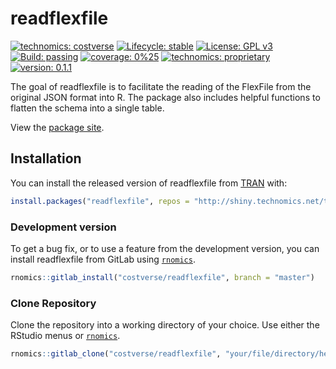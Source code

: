 
<!-- README.md is generated from README.Rmd. Please edit that file -->

# readflexfile

<!-- badges: start -->

[![technomics:
costverse](https://img.shields.io/badge/technomics-costverse-EAC435.svg)](https://gitlab.technomics.net/costverse)
[![Lifecycle:
stable](https://img.shields.io/badge/lifecycle-stable-brightgreen.svg)](https://www.tidyverse.org/lifecycle/#stable)
[![License: GPL
v3](https://img.shields.io/badge/License-GPLv3-blue.svg)](https://www.gnu.org/licenses/gpl-3.0)
[![Build:
passing](https://img.shields.io/badge/build-passing-green.svg)](https://gitlab.technomics.net/costverse/readflexfile.git)
[![coverage:
0%25](https://img.shields.io/badge/coverage-0%25-blue.svg)]()
[![technomics:
proprietary](https://img.shields.io/badge/technomics-proprietary-00A0B2.svg)](https://gitlab.technomics.net/)
[![version:
0.1.1](https://img.shields.io/badge/version-0.1.1-blue.svg)]()
<!-- badges: end -->

The goal of readflexfile is to facilitate the reading of the FlexFile
from the original JSON format into R. The package also includes helpful
functions to flatten the schema into a single table.

View the [package
site](http://shiny.technomics.net/tran/www/docs/readflexfile).

## Installation

You can install the released version of readflexfile from
[TRAN](http://shiny.technomics.net/tran/www/home/)
with:

``` r
install.packages("readflexfile", repos = "http://shiny.technomics.net/tran")
```

### Development version

To get a bug fix, or to use a feature from the development version, you
can install readflexfile from GitLab using
[`rnomics`](http://shiny.technomics.net/tran/www/docs/rnomics/).

``` r
rnomics::gitlab_install("costverse/readflexfile", branch = "master")
```

### Clone Repository

Clone the repository into a working directory of your choice. Use either
the RStudio menus or
[`rnomics`](http://shiny.technomics.net/tran/www/docs/rnomics/).

``` r
rnomics::gitlab_clone("costverse/readflexfile", "your/file/directory/here")
```
